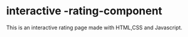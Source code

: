 # interactive -rating-component
 This is an interactive rating page made with HTML,CSS and Javascript.
